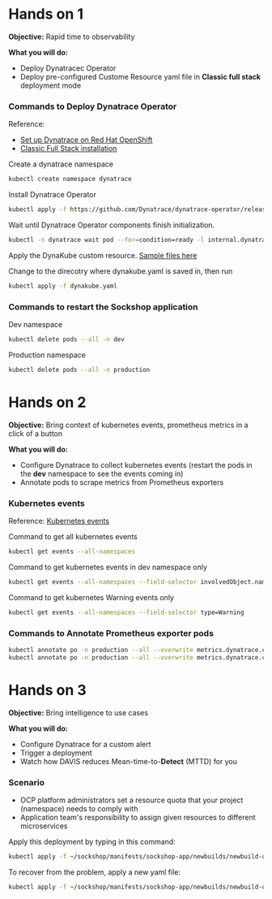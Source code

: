 # Hands on 1

**Objective:** Rapid time to observability

**What you will do:**
- Deploy Dynatracec Operator
- Deploy pre-configured Custome Resource yaml file in **Classic full stack** deployment mode 

### Commands to Deploy Dynatrace Operator

Reference:
- [Set up Dynatrace on Red Hat OpenShift](https://www.dynatrace.com/support/help/setup-and-configuration/setup-on-container-platforms/openshift)
- [Classic Full Stack installation](https://www.dynatrace.com/support/help/setup-and-configuration/setup-on-container-platforms/openshift/set-up-ocp-monitoring)

Create a dynatrace namespace

```bash
kubectl create namespace dynatrace
```

Install Dynatrace Operator

```bash
kubectl apply -f https://github.com/Dynatrace/dynatrace-operator/releases/latest/download/kubernetes.yaml
```

Wait until Dynatrace Operator components finish initialization.

```bash
kubectl -n dynatrace wait pod --for=condition=ready -l internal.dynatrace.com/app=webhook --timeout=300s
```

Apply the DynaKube custom resource. [Sample files here](https://dt-url.net/dynakube-samples)

Change to the direcotry where dynakube.yaml is saved in, then run

```bash
kubectl apply -f dynakube.yaml
```

### Commands to restart the Sockshop application

Dev namespace

```bash
kubectl delete pods --all -n dev
```

Production namespace

```bash
kubectl delete pods --all -n production
```

# Hands on 2

**Objective:** Bring context of kubernetes events, prometheus metrics in a click of a button

**What you will do:**
- Configure Dynatrace to collect kubernetes events (restart the pods in the **dev** namespace to see the events coming in)
- Annotate pods to scrape metrics from Prometheus exporters 

### Kubernetes events

Reference: [Kubernetes events](https://www.dynatrace.com/support/help/how-to-use-dynatrace/infrastructure-monitoring/container-platform-monitoring/kubernetes-monitoring/monitor-events-kubernetes)

Command to get all kubernetes events

```bash
kubectl get events --all-namespaces
```

Command to get kubernetes events in dev namespace only

```bash
kubectl get events --all-namespaces --field-selector involvedObject.namespace=dev
```

Command to get kubernetes Warning events only

```bash
kubectl get events --all-namespaces --field-selector type=Warning
```

### Commands to Annotate Prometheus exporter pods

```bash
kubectl annotate po -n production --all --overwrite metrics.dynatrace.com/scrape=true
kubectl annotate po -n production --all --overwrite metrics.dynatrace.com/port=8080
```

# Hands on 3

**Objective:** Bring intelligence to use cases

**What you will do:**
- Configure Dynatrace for a custom alert
- Trigger a deployment
- Watch how DAVIS reduces Mean-time-to-**Detect** (MTTD) for you

### Scenario
- OCP platform administrators set a resource quota that your project (namespace) needs to comply with
- Application team's responsibility to assign given resources to different microservices

Apply this deployment by typing in this command:

```bash
kubectl apply -f ~/sockshop/manifests/sockshop-app/newbuilds/newbuild-quota.yml
```

To recover from the problem, apply a new yaml file:

```bash
kubectl apply -f ~/sockshop/manifests/sockshop-app/newbuilds/newbuild-quota-fix.yml
```
